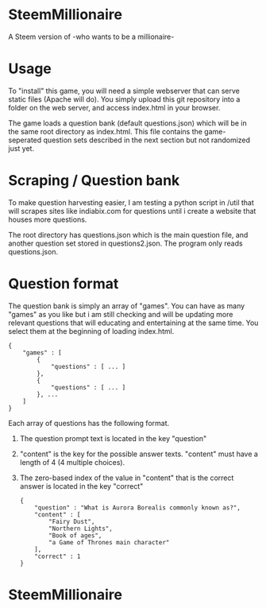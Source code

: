 # SteemMillionaire
A Steem version of -who wants to be a millionaire-
# Usage

To "install" this game, you will need a simple webserver that can serve static files (Apache will do). You simply upload this git repository into a folder on the web server, and access index.html in your browser.


The game loads a question bank (default questions.json) which will be in the same root directory as index.html. This file contains the game-seperated question sets described in the next section but not randomized just yet.

# Scraping / Question bank

To make question harvesting easier, I am testing a python script in /util that will scrapes sites like indiabix.com for questions until i create a website that houses more questions.

The root directory has questions.json which is the main question file, and another question set stored in questions2.json. The program only reads questions.json.

# Question format

The question bank is simply an array of "games". You can have as many "games" as you like but i am still checking and will be updating more relevant questions that will educating and entertaining at the same time. You select them at the beginning of loading index.html.

	{
		"games" : [
			{
				"questions" : [ ... ]
			},
			{
				"questions" : [ ... ]
			}, ...
		]
	}

Each array of questions has the following format.

1.	The question prompt text is located in the key "question"
2.  "content" is the key for the possible answer texts. "content" must have a length of 4 (4 multiple choices).
3.	The zero-based index of the value in "content" that is the correct answer is located in the key "correct"



	    {
	        "question" : "What is Aurora Borealis commonly known as?",
	        "content" : [
	            "Fairy Dust",
	            "Northern Lights",
	            "Book of ages",
	            "a Game of Thrones main character"
	        ],
	        "correct" : 1
	    }


# SteemMillionaire
